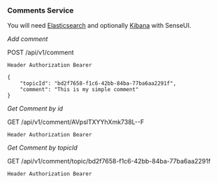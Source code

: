 ### Comments Service

You will need [Elasticsearch](https://hub.docker.com/_/elasticsearch/) and optionally [Kibana](https://hub.docker.com/_/kibana/) with SenseUI.

*Add comment*

POST /api/v1/comment
```
Header Authorization Bearer
```

```
{
	"topicId": "bd2f7658-f1c6-42bb-84ba-77ba6aa2291f",
	"comment": "This is my simple comment"
}
```

*Get Comment by id*

GET /api/v1/comment/AVpslTXYYhXmk738L--F

```
Header Authorization Bearer
```

*Get Comment by topicId*

GET /api/v1/comment/topic/bd2f7658-f1c6-42bb-84ba-77ba6aa2291f

```
Header Authorization Bearer
```
